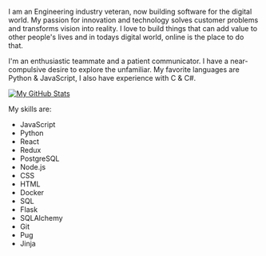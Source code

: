 I am an Engineering industry veteran, now building software for the digital world. My passion for innovation and technology solves customer problems and transforms vision into reality. I love to build things that can add value to other people's lives and in todays digital world, online is the place to do that.

I'm an enthusiastic teammate and a patient communicator. I have a near-compulsive desire to explore the unfamiliar. My favorite languages are Python & JavaScript, I also have experience with C & C#.

[![My GitHub Stats](https://github-readme-stats.vercel.app/api/?username=jordan-bohmbach&count_private=true&theme=tokyonight&showicons=true)]()

My skills are:
- JavaScript
- Python
- React
- Redux
- PostgreSQL
- Node.js
- CSS
- HTML
- Docker
- SQL
- Flask
- SQLAlchemy
- Git
- Pug
- Jinja
